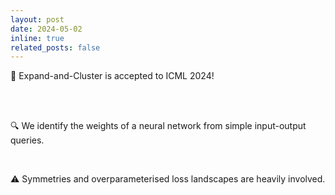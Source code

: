 ```yaml
---
layout: post
date: 2024-05-02 
inline: true
related_posts: false
---
```


📝 Expand-and-Cluster is accepted to ICML 2024! 

<br> <br>

🔍 We identify the weights of a neural network from simple input-output queries. 

<br>

⚠️ Symmetries and overparameterised loss landscapes are heavily involved.